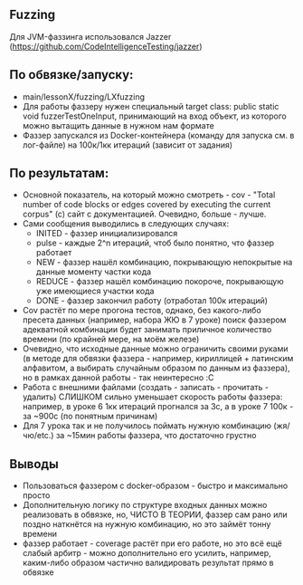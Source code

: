 ## Fuzzing
Для JVM-фаззинга использовался Jazzer (https://github.com/CodeIntelligenceTesting/jazzer)
 
## По обвязке/запуску: 
- main/lessonX/fuzzing/LXfuzzing
- Для работы фаззеру нужен специальный target class: public static void fuzzerTestOneInput, 
принимающий на вход объект, из которого можно вытащить данные в нужном нам формате
- Фаззер запускался из Docker-контейнера (команду для запуска см. в лог-файле) на 100к/1кк итераций (зависит от задания)

## По результатам:
- Основной показатель, на который можно смотреть - 
cov - "Total number of code blocks or edges covered by executing the current corpus" (c) сайт с документацией. 
Очевидно, больше - лучше.
- Сами сообщения выводились в следующих случаях:
  - INITED - фаззер инициализировался
  - pulse - каждые 2^n итераций, чтоб было понятно, что фаззер работает
  - NEW - фаззер нашёл комбинацию, покрывающую непокрытые на данные моменту частки кода
  - REDUCE - фаззер нашёл комбинацию покороче, покрывающую уже имеющиеся участки кода
  - DONE - фаззер закончил работу (отработал 100к итераций)
- Cov растёт по мере прогона тестов, однако, без какого-либо пресета данных (например, набора ЖЮ в 7 уроке)
поиск фаззером адекватной комбинации будет занимать приличное количество времени (по крайней мере, на моём железе)
- Очевидно, что исходные данные можно ограничить своими руками 
(в методе для обвязки фаззера - например, кириллицей + латинским алфавитом, а выбирать случайным образом по данным из фаззера),
но в рамках данной работы - так неинтересно :C
- Работа с внешними файлами (создать - записать - прочитать - удалить) СЛИШКОМ сильно уменьшает скорость работы фаззера:
например, в уроке 6 1кк итераций прогнался за 3с, а в уроке 7 100к - за ~900с (по понятным причинам)
- Для 7 урока так и не получилось поймать нужную комбинацию (жя/чю/etc.) за ~15мин работы фаззера, что достаточно грустно

## Выводы
- Пользоваться фаззером с docker-образом - быстро и максимально просто
- Дополнительную логику по структуре входных данных можно реализовать в обвязке, но, ЧИСТО В ТЕОРИИ, 
фаззер сам рано или поздно наткнётся на нужную комбинацию, но это займёт тонну времени
- фаззер работает - coverage растёт при его работе, но это всё ещё слабый арбитр - можно дополнительно его усилить, 
например, каким-либо образом частично валидировать результат прямо в обвязке
